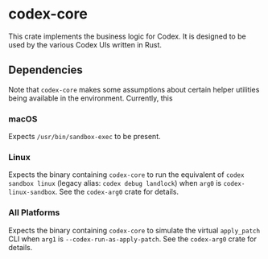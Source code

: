 # codex-core

This crate implements the business logic for Codex. It is designed to be used by the various Codex UIs written in Rust.

## Dependencies

Note that `codex-core` makes some assumptions about certain helper utilities being available in the environment. Currently, this

### macOS

Expects `/usr/bin/sandbox-exec` to be present.

### Linux

Expects the binary containing `codex-core` to run the equivalent of `codex sandbox linux` (legacy alias: `codex debug landlock`) when `arg0` is `codex-linux-sandbox`. See the `codex-arg0` crate for details.

### All Platforms

Expects the binary containing `codex-core` to simulate the virtual `apply_patch` CLI when `arg1` is `--codex-run-as-apply-patch`. See the `codex-arg0` crate for details.
